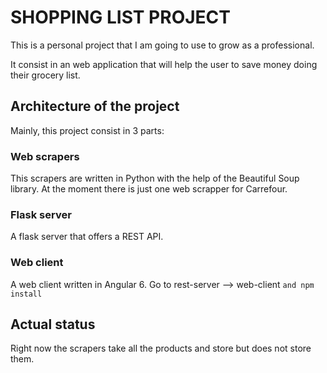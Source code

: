# SHOPPING LIST PROJECT
This is a personal project that I am going to use to grow as a professional.

It consist in an web application that will help the user to save money doing their grocery list.

## Architecture of the project
Mainly, this project consist in 3 parts:

### Web scrapers
This scrapers are written in Python with the help of the Beautiful Soup library. At the moment there is just one web scrapper for Carrefour.

### Flask server
A flask server that offers a REST API.

### Web client
A web client written in Angular 6.
Go to rest-server --> web-client `and npm install`

## Actual status
Right now the scrapers take all the products and store but does not store them.
